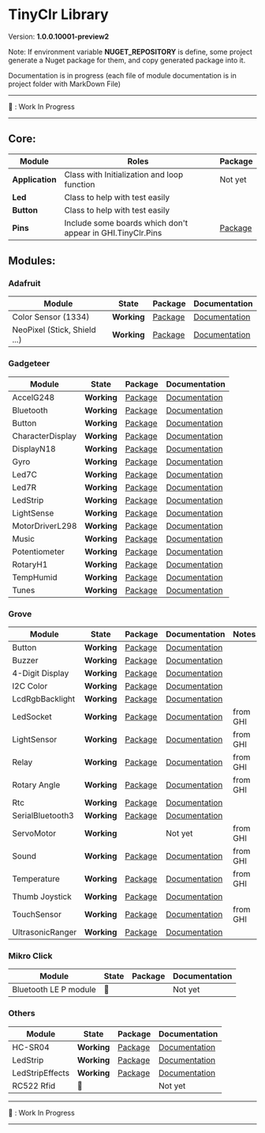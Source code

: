 # TinyClr Library
Version: __1.0.0.10001-preview2__

Note: If environment variable __NUGET_REPOSITORY__ is define, some project generate a Nuget package for them, and copy generated package into it.

Documentation is in progress (each file of module documentation is in project folder with MarkDown File)

***
:construction: : Work In Progress
***

## Core:
Module              | Roles       | Package                                                                                            
------------------- | ----------- | -------------------------------------------------------------------------------------------------- 
 __Application__ | Class with Initialization and loop function | Not yet
__Led__ | Class to help with test easily |
__Button__ | Class to help with test easily |
__Pins__ | Include some boards which don't appear in GHI.TinyClr.Pins | [Package](https://www.nuget.org/packages/Bauland.Pins/)

## Modules:

### Adafruit

Module              | State       | Package                                                                                             | Documentation
------------------- | ----------- | --------------------------------------------------------------------------------------------------- | ----------------------------------------------------------------------------------------------------------------------
Color Sensor (1334) | __Working__ | [Package](https://www.nuget.org/packages/Bauland.Adafruit.ColorSensor1334/) | [Documentation](https://github.com/bauland/TinyClrLib/blob/master/Modules/Adafruit/ColorSensor1334/ColorSensor1334.md) 
NeoPixel (Stick, Shield ...) | __Working__ | [Package](https://www.nuget.org/packages/Bauland.Adafruit.NeoPixel/) | [Documentation](https://github.com/bauland/TinyClrLib/blob/master/Modules/Adafruit/ColorSensor1334/ColorSensor1334.md) 

### Gadgeteer

Module           | State       | Package                                                                                               | Documentation
---------------- | ----------- | ----------------------------------------------------------------------------------------------------- | -------------
AccelG248        | __Working__ | [Package](https://www.nuget.org/packages/Bauland.Gadgeteer.AccelG248/)        | [Documentation](https://github.com/bauland/TinyClrLib/blob/master/Modules/Gadgeteer/AccelG248/AccelG248.md)
Bluetooth		 | __Working__ | [Package](https://www.nuget.org/packages/Bauland.Gadgeteer.Bluetooth/)        | [Documentation](https://github.com/bauland/TinyClrLib/blob/master/Modules/Gadgeteer/Bluetooth/Bluetooth.md)
Button           | __Working__ | [Package](https://www.nuget.org/packages/Bauland.Gadgeteer.Button/)           | [Documentation](https://github.com/bauland/TinyClrLib/blob/master/Modules/Gadgeteer/Button/Button.md)
CharacterDisplay | __Working__ | [Package](https://www.nuget.org/packages/Bauland.Gadgeteer.CharacterDisplay/) | [Documentation](https://github.com/bauland/TinyClrLib/blob/master/Modules/Gadgeteer/CharacterDisplay/CharacterDisplay.md)
DisplayN18       | __Working__ | [Package](https://www.nuget.org/packages/Bauland.Gadgeteer.DisplayN18/)       | [Documentation](https://github.com/bauland/TinyClrLib/blob/master/Modules/Gadgeteer/DisplayN18/DisplayN18.md)
Gyro             | __Working__ | [Package](https://www.nuget.org/packages/Bauland.Gadgeteer.Gyro/)             | [Documentation](https://github.com/bauland/TinyClrLib/blob/master/Modules/Gadgeteer/Gyro/Gyro.md)
Led7C            | __Working__ | [Package](https://www.nuget.org/packages/Bauland.Gadgeteer.Led7C/)            | [Documentation](https://github.com/bauland/TinyClrLib/blob/master/Modules/Gadgeteer/Led7C/Led7C.md)
Led7R            | __Working__ | [Package](https://www.nuget.org/packages/Bauland.Gadgeteer.Led7R/)            | [Documentation](https://github.com/bauland/TinyClrLib/blob/master/Modules/Gadgeteer/Led7R/Led7R.md)
LedStrip         | __Working__ | [Package](https://www.nuget.org/packages/Bauland.Gadgeteer.LedStrip/)         | [Documentation](https://github.com/bauland/TinyClrLib/blob/master/Modules/Gadgeteer/LedStrip/LedStrip.md)
LightSense       | __Working__ | [Package](https://www.nuget.org/packages/Bauland.Gadgeteer.LightSense/)       | [Documentation](https://github.com/bauland/TinyClrLib/blob/master/Modules/Gadgeteer/LightSense/LightSense.md)
MotorDriverL298  | __Working__ | [Package](https://www.nuget.org/packages/Bauland.Gadgeteer.MotorDriverL298/)  | [Documentation](https://github.com/bauland/TinyClrLib/blob/master/Modules/Gadgeteer/MotorDriverL298/MotorDriverL298.md)
Music            | __Working__ | [Package](https://www.nuget.org/packages/Bauland.Gadgeteer.Music/)            | [Documentation](https://github.com/bauland/TinyClrLib/blob/master/Modules/Gadgeteer/Music/Music.md)
Potentiometer    | __Working__ | [Package](https://www.nuget.org/packages/Bauland.Gadgeteer.Potentiometer/)    | [Documentation](https://github.com/bauland/TinyClrLib/blob/master/Modules/Gadgeteer/Potentiometer/Potentiometer.md)
RotaryH1         | __Working__ | [Package](https://www.nuget.org/packages/Bauland.Gadgeteer.RotaryH1/)         | [Documentation](https://github.com/bauland/TinyClrLib/blob/master/Modules/Gadgeteer/RotaryH1/RotaryH1.md)
TempHumid        | __Working__ | [Package](https://www.nuget.org/packages/Bauland.Gadgeteer.TempHumid/)        | [Documentation](https://github.com/bauland/TinyClrLib/blob/master/Modules/Gadgeteer/TempHumid/TempHumid.md)
Tunes            | __Working__ | [Package](https://www.nuget.org/packages/Bauland.Gadgeteer.Tunes/)            | [Documentation](https://github.com/bauland/TinyClrLib/blob/master/Modules/Gadgeteer/Tunes/Tunes.md)

### Grove

Module          | State          | Package                                                                                           | Documentation                                                                                                           | Notes
--------------- | -------------- | ------------------------------------------------------------------------------------------------- | ----------------------------------------------------------------------------------------------------------------------- | -----
Button          | __Working__    | [Package](https://www.nuget.org/packages/Bauland.Grove.Button/)           | [Documentation](https://github.com/bauland/TinyClrLib/blob/master/Modules/Grove/Button/Button.md)                       | 
Buzzer          | __Working__    | [Package](https://www.nuget.org/packages/Bauland.Grove.Buzzer/)           | [Documentation](https://github.com/bauland/TinyClrLib/tree/master/Modules/Grove/Buzzer/Buzzer.md)                       |
4-Digit Display | __Working__    | [Package](https://www.nuget.org/packages/Bauland.Grove.FourDigitDisplay/) | [Documentation](https://github.com/bauland/TinyClrLib/blob/master/Modules/Grove/FourDigitDisplay/FourDigitDisplay.md)   |
I2C Color       | __Working__    | [Package](https://www.nuget.org/packages/Bauland.Grove.I2cColorSensor/)   | [Documentation](https://github.com/bauland/TinyClrLib/blob/master/Modules/Grove/I2cColorSensor/I2cColorSensor.md)       |
LcdRgbBacklight | __Working__    | [Package](https://www.nuget.org/packages/Bauland.Grove.LcdRgbBacklight/)  | [Documentation](https://github.com/bauland/TinyClrLib/blob/master/Modules/Grove/LcdRgbBacklight/LcdRgbBacklight.md)     |
LedSocket       | __Working__    | [Package](https://www.nuget.org/packages/Bauland.Grove.Led/)              | [Documentation](https://github.com/bauland/TinyClrLib/blob/master/Modules/Grove/Led/Led.md)                             | from GHI
LightSensor     | __Working__    | [Package](https://www.nuget.org/packages/Bauland.Grove.LightSensor/)      | [Documentation](https://github.com/bauland/TinyClrLib/blob/master/Modules/Grove/LightSensor/LightSensor.md)             | from GHI
Relay           | __Working__    | [Package](https://www.nuget.org/packages/Bauland.Grove.Relay/)            | [Documentation](https://github.com/bauland/TinyClrLib/blob/master/Modules/Grove/Relay/Relay.md)                         | from GHI
Rotary Angle    | __Working__    | [Package](https://www.nuget.org/packages/Bauland.Grove.RotaryAngleSensor/)| [Documentation](https://github.com/bauland/TinyClrLib/blob/master/Modules/Grove/RotaryAngleSensor/RotaryAngleSensor.md) | from GHI
Rtc             | __Working__    | [Package](https://www.nuget.org/packages/Bauland.Grove.Rtc/)              | [Documentation](https://github.com/bauland/TinyClrLib/blob/master/Modules/Grove/Rtc/Rtc.md)                             |
SerialBluetooth3| __Working__    | [Package](https://www.nuget.org/packages/Bauland.Grove.SerialBluetooth3/) | [Documentation](https://github.com/bauland/TinyClrLib/blob/master/Modules/Grove/SerialBluetooth3/SerialBluetooth3.md)   | 
ServoMotor      | __Working__    |                                                                                                   | Not yet                                                                                                                 | from GHI
Sound           | __Working__    | [Package](https://www.nuget.org/packages/Bauland.Grove.SoundSensor/)      | [Documentation](https://github.com/bauland/TinyClrLib/blob/master/Modules/Grove/SoundSensor/SoundSensor.md)             | from GHI
Temperature     | __Working__    | [Package](https://www.nuget.org/packages/Bauland.Grove.SoundSensor/)      | [Documentation](https://github.com/bauland/TinyClrLib/blob/master/Modules/Grove/TemperatureSensor/TemperatureSensor.md) | from GHI
Thumb Joystick  | __Working__    | [Package](https://www.nuget.org/packages/Bauland.Grove.ThumbJoystick/)    | [Documentation](https://github.com/bauland/TinyClrLib/blob/master/Modules/Grove/Thumb_Joystick/Thumb_Joystick.md)       |
TouchSensor     | __Working__    | [Package](https://www.nuget.org/packages/Bauland.Grove.TemperatureSensor/)| [Documentation](https://github.com/bauland/TinyClrLib/blob/master/Modules/Grove/TouchSensor/TouchSensor.md)             | from GHI 
UltrasonicRanger| __Working__    | [Package](https://www.nuget.org/packages/Bauland.Grove.UltrasonicRanger/) | [Documentation](https://github.com/bauland/TinyClrLib/blob/master/Modules/Grove/UltrasonicRanger/UltrasonicRanger.md)   |

### Mikro Click

Module                | State          | Package     | Documentation
--------------------- | -------------- | ----------- | -------------
Bluetooth LE P module | :construction: |             | Not yet

### Others

Module          | State          | Package                                                                                                                  | Documentation
--------------- | -------------- | ------------------------------------------------------------------------------------------------------------------------ | -------------
HC-SR04         | __Working__    | [Package](https://www.nuget.org/packages/Bauland.Others.HCSR04/)          | [Documentation](https://github.com/bauland/TinyClrLib/blob/master/Modules/Others/HCSR04/HC-SR04.md)
LedStrip        | __Working__    | [Package](https://www.nuget.org/packages/Bauland.Others.LedStrip/)        | [Documentation](https://github.com/bauland/TinyClrLib/blob/master/Modules/Others/LedStrip_APA102/LedStrip.md)
LedStripEffects | __Working__    | [Package](https://www.nuget.org/packages/Bauland.Others.LedStripEffects/) | [Documentation](https://github.com/bauland/TinyClrLib/blob/master/Modules/Others/LedStripEffects/LedStripEffects.md)
RC522 Rfid      | :construction: |                                                                                                                          | Not yet

***
:construction: : Work In Progress
***